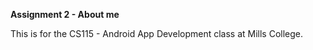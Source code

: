 **Assignment 2 - About me**

This is for the CS115 - Android App Development class at Mills College.